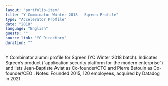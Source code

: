 ```yaml
---
layout: "portfolio-item"
title: "Y Combinator Winter 2018 – Sqreen Profile"
type: "Accelerator Profile"
date: "2018"
language: "English"
guests: ""
source_link: "YC Directory"
duration: ""
---
```


Y Combinator alumni profile for Sqreen (YC Winter 2018 batch). Indicates Sqreen’s product (“application security platform for the modern enterprise”) and lists Jean-Baptiste Aviat as Co-founder/CTO and Pierre Betouin as Co-founder/CEO  . Notes: Founded 2015, 120 employees, acquired by Datadog in 2021.
